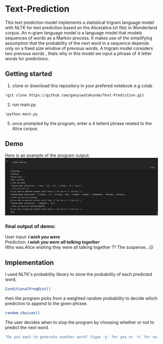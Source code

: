 # Text-Prediction

This text prediction model implements a statistical trigram language model with NLTK for text prediction based on the Alice(alice.txt file) in Wonderland corpus.
An n-gram language model is a language model that models sequences of words as a Markov process. It makes use of the simplifying assumption that the probability of the next word in a sequence depends only on a fixed size window of previous words. A trigram model considers two previous words , thats why in this model we input a phrase of 4 letter words for predictions. 

## Getting started

1. clone or download this repository in your prefered notebook e.g colab
```sh
!git clone https://github.com/ganyiwatakunda/Text-Prediction.git
```
2. run main.py
```sh
!python main.py
```
5. once prompted by the program, enter a 4 letterd phrase related to the Alice corpus

## Demo

Here is an example of the program output:
![demo image of running program](https://github.com/ganyiwatakunda/Text-Prediction/blob/master/images/Text%20Prediction%20sample.png)
### final output of demo:
User input: ***i wish you were*** <br />
Prediction: ***i wish you were all talking together***<br />
Who was Alice wishing they were all talking together ?? The suspense...😖 <br />

## Implementation
I used NLTK's probability library to store the probability of each predicted word,
```sh
ConditionalFreqDist()
```
then the program picks from a weighted random probability to decide which prediction to append to the given phrase.
```sh
random.choices()
```
The user decides when to stop the program by choosing whether or not to predict the next word.
```sh
"Do you want to generate another word? (type 'y' for yes or 'n' for no): "
```
